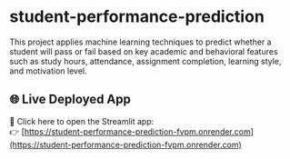 # student-performance-prediction
This project applies machine learning techniques to predict whether a student will pass or fail based on key academic and behavioral features such as study hours, attendance, assignment completion, learning style, and motivation level.

## 🌐 Live Deployed App

🔗 Click here to open the Streamlit app:  
👉 [https://student-performance-prediction-fvpm.onrender.com](https://student-performance-prediction-fvpm.onrender.com)
